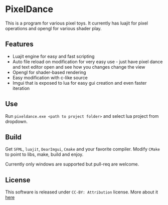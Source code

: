 # PixelDance

This is a program for various pixel toys. It currently has luajit for pixel operations and opengl for various shader play.

## Features

* Luajit engine for easy and fast scripting
* Auto file reload on modification for very easy use - just have pixel dance and text editor open and see how you changes change the view
* Opengl for shader-based rendering
* Easy modification with c-like source
* Imgui that is exposed to lua for easy gui creation and even faster iteration

## Use

Run `pixeldance.exe <path to project folder>` and select lua project from dropdown.

## Build

Get `SFML`, `luajit`, `DearImgui`, `Cmake` and your favorite compiler. Modify `CMake` to point to libs, make, build and enjoy.

Currently only windows are supported but pull-req are welcome.

## License

This software is released under `CC-BY: Attribution` license. More about it [here](https://creativecommons.org/licenses/by/4.0/)